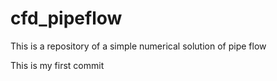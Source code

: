 # cfd_pipeflow
This is a repository of a simple numerical solution of pipe flow 

This is my first commit
